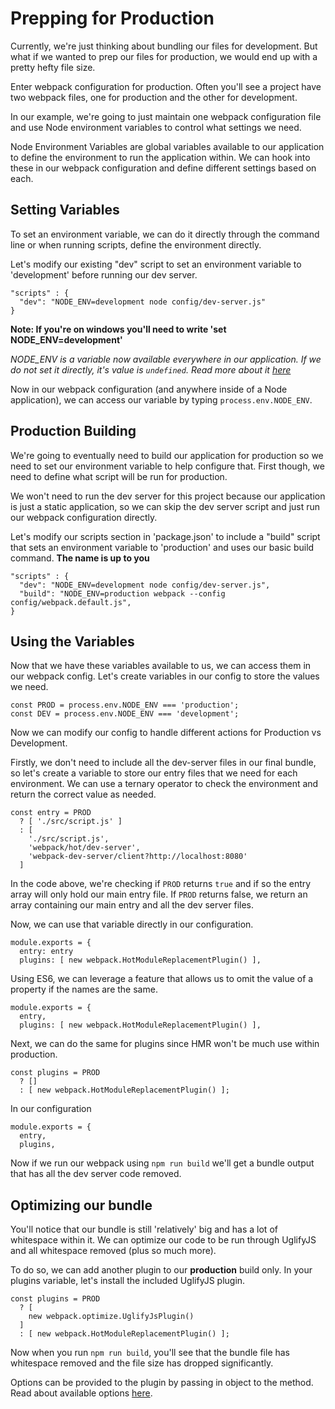 # Prepping for Production

Currently, we're just thinking about bundling our files for development. But what if we wanted to prep our files for production, we would end up with a pretty hefty file size.

Enter webpack configuration for production. Often you'll see a project have two webpack files, one for production and the other for development.

In our example, we're going to just maintain one webpack configuration file and use Node environment variables to control what settings we need.

Node Environment Variables are global variables available to our application to define the environment to run the application within. We can hook into these in our webpack configuration and define different settings based on each.

## Setting Variables

To set an environment variable, we can do it directly through the command line or when running scripts, define the environment directly.

Let's modify our existing "dev" script to set an environment variable to 'development' before running our dev server.

```
"scripts" : {
  "dev": "NODE_ENV=development node config/dev-server.js"
}
```

**Note: If you're on windows you'll need to write 'set NODE_ENV=development'**

_NODE_ENV is a variable now available everywhere in our application. If we do not set it directly, it's value is `undefined`. Read more about it [here](http://stackoverflow.com/questions/16978256/what-is-node-env-in-express)_

Now in our webpack configuration (and anywhere inside of a Node application), we can access our variable by typing `process.env.NODE_ENV`.

## Production Building

We're going to eventually need to build our application for production so we need to set our environment variable to help configure that. First though, we need to define what script will be run for production.

We won't need to run the dev server for this project because our application is just a static application, so we can skip the dev server script and just run our webpack configuration directly.

Let's modify our scripts section in 'package.json' to include a "build" script that sets an environment variable to 'production' and uses our basic build command.
__The name is up to you__

```
"scripts" : {
  "dev": "NODE_ENV=development node config/dev-server.js",
  "build": "NODE_ENV=production webpack --config config/webpack.default.js",
}
```

## Using the Variables

Now that we have these variables available to us, we can access them in our webpack config. Let's create variables in our config to store the values we need.

```
const PROD = process.env.NODE_ENV === 'production';
const DEV = process.env.NODE_ENV === 'development';
```

Now we can modify our config to handle different actions for Production vs Development.

Firstly, we don't need to include all the dev-server files in our final bundle, so let's create a variable to store our entry files that we need for each environment. We can use a ternary operator to check the environment and return the correct value as needed.

```
const entry = PROD
  ? [ './src/script.js' ]
  : [
    './src/script.js',
    'webpack/hot/dev-server',
    'webpack-dev-server/client?http://localhost:8080'
  ]
```

In the code above, we're checking if `PROD` returns `true` and if so the entry array will only hold our main entry file. If `PROD` returns false, we return an array containing our main entry and all the dev server files.

Now, we can use that variable directly in our configuration.

```
module.exports = {
  entry: entry
  plugins: [ new webpack.HotModuleReplacementPlugin() ],
```

Using ES6, we can leverage a feature that allows us to omit the value of a property if the names are the same.

```
module.exports = {
  entry,
  plugins: [ new webpack.HotModuleReplacementPlugin() ],
```

Next, we can do the same for plugins since HMR won't be much use within production.

```
const plugins = PROD
  ? []
  : [ new webpack.HotModuleReplacementPlugin() ];
```

In our configuration

```
module.exports = {
  entry,
  plugins,
```

Now if we run our webpack using `npm run build` we'll get a bundle output that has all the dev server code removed.

## Optimizing our bundle

You'll notice that our bundle is still 'relatively' big and has a lot of whitespace within it. We can optimize our code to be run through UglifyJS and all whitespace removed (plus so much more).

To do so, we can add another plugin to our **production** build only. In your plugins variable, let's install the included UglifyJS plugin.

```
const plugins = PROD
  ? [
    new webpack.optimize.UglifyJsPlugin()
  ]
  : [ new webpack.HotModuleReplacementPlugin() ];
```

Now when you run `npm run build`, you'll see that the bundle file has whitespace removed and the file size has dropped significantly.

Options can be provided to the plugin by passing in object to the method. Read about available options [here](https://webpack.js.org/plugins/uglifyjs-webpack-plugin/#options).
